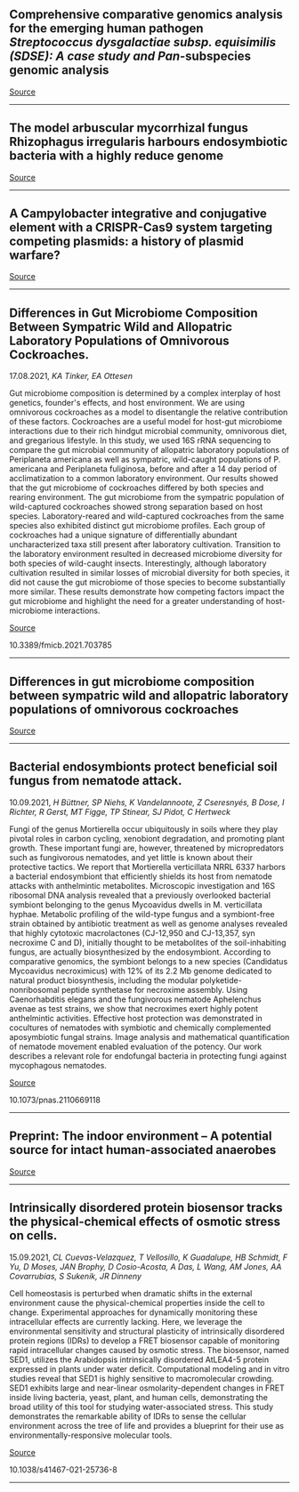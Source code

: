 ##  Comprehensive comparative genomics analysis for the emerging human pathogen<em> Streptococcus dysgalactiae subsp. equisimilis (SDSE): A case study and Pan</em>-subspecies genomic analysis

[Source](https://www.biorxiv.org/content/10.1101/2021.09.13.460118v1.abstract?%3Fcollection=)

---

## The model arbuscular mycorrhizal fungus Rhizophagus irregularis harbours endosymbiotic bacteria with a highly reduce genome

[Source](https://www.biorxiv.org/content/10.1101/2021.09.13.460061v1.abstract?%3Fcollection=)

---

## A Campylobacter integrative and conjugative element with a CRISPR-Cas9 system targeting competing plasmids: a history of plasmid warfare?

[Source](https://www.biorxiv.org/content/10.1101/2021.06.01.446523v2.abstract?%3Fcollection=)

---

## Differences in Gut Microbiome Composition Between Sympatric Wild and Allopatric Laboratory Populations of Omnivorous Cockroaches.
 17.08.2021, _KA Tinker, EA Ottesen_


Gut microbiome composition is determined by a complex interplay of host genetics, founder's effects, and host environment. We are using omnivorous cockroaches as a model to disentangle the relative contribution of these factors. Cockroaches are a useful model for host-gut microbiome interactions due to their rich hindgut microbial community, omnivorous diet, and gregarious lifestyle. In this study, we used 16S rRNA sequencing to compare the gut microbial community of allopatric laboratory populations of Periplaneta americana as well as sympatric, wild-caught populations of P. americana and Periplaneta fuliginosa, before and after a 14 day period of acclimatization to a common laboratory environment. Our results showed that the gut microbiome of cockroaches differed by both species and rearing environment. The gut microbiome from the sympatric population of wild-captured cockroaches showed strong separation based on host species. Laboratory-reared and wild-captured cockroaches from the same species also exhibited distinct gut microbiome profiles. Each group of cockroaches had a unique signature of differentially abundant uncharacterized taxa still present after laboratory cultivation. Transition to the laboratory environment resulted in decreased microbiome diversity for both species of wild-caught insects. Interestingly, although laboratory cultivation resulted in similar losses of microbial diversity for both species, it did not cause the gut microbiome of those species to become substantially more similar. These results demonstrate how competing factors impact the gut microbiome and highlight the need for a greater understanding of host-microbiome interactions.

[Source](https://www.frontiersin.org/articles/10.3389/fmicb.2021.703785/full)

10.3389/fmicb.2021.703785

---

## Differences in gut microbiome composition between sympatric wild and allopatric laboratory populations of omnivorous cockroaches

[Source](https://www.frontiersin.org/articles/10.3389/fmicb.2021.703785/full)

---

## Bacterial endosymbionts protect beneficial soil fungus from nematode attack.
 10.09.2021, _H Büttner, SP Niehs, K Vandelannoote, Z Cseresnyés, B Dose, I Richter, R Gerst, MT Figge, TP Stinear, SJ Pidot, C Hertweck_


Fungi of the genus Mortierella occur ubiquitously in soils where they play pivotal roles in carbon cycling, xenobiont degradation, and promoting plant growth. These important fungi are, however, threatened by micropredators such as fungivorous nematodes, and yet little is known about their protective tactics. We report that Mortierella verticillata NRRL 6337 harbors a bacterial endosymbiont that efficiently shields its host from nematode attacks with anthelmintic metabolites. Microscopic investigation and 16S ribosomal DNA analysis revealed that a previously overlooked bacterial symbiont belonging to the genus Mycoavidus dwells in M. verticillata hyphae. Metabolic profiling of the wild-type fungus and a symbiont-free strain obtained by antibiotic treatment as well as genome analyses revealed that highly cytotoxic macrolactones (CJ-12,950 and CJ-13,357, syn necroxime C and D), initially thought to be metabolites of the soil-inhabiting fungus, are actually biosynthesized by the endosymbiont. According to comparative genomics, the symbiont belongs to a new species (Candidatus Mycoavidus necroximicus) with 12% of its 2.2 Mb genome dedicated to natural product biosynthesis, including the modular polyketide-nonribosomal peptide synthetase for necroxime assembly. Using Caenorhabditis elegans and the fungivorous nematode Aphelenchus avenae as test strains, we show that necroximes exert highly potent anthelmintic activities. Effective host protection was demonstrated in cocultures of nematodes with symbiotic and chemically complemented aposymbiotic fungal strains. Image analysis and mathematical quantification of nematode movement enabled evaluation of the potency. Our work describes a relevant role for endofungal bacteria in protecting fungi against mycophagous nematodes.

[Source](https://www.pnas.org/content/118/37/e2110669118)

10.1073/pnas.2110669118

---

## Preprint: The indoor environment – A potential source for intact human-associated anaerobes

[Source](https://www.biorxiv.org/content/10.1101/2020.12.02.406132v3.abstract?%3Fcollection=)

---

## Intrinsically disordered protein biosensor tracks the physical-chemical effects of osmotic stress on cells.
 15.09.2021, _CL Cuevas-Velazquez, T Vellosillo, K Guadalupe, HB Schmidt, F Yu, D Moses, JAN Brophy, D Cosio-Acosta, A Das, L Wang, AM Jones, AA Covarrubias, S Sukenik, JR Dinneny_


Cell homeostasis is perturbed when dramatic shifts in the external environment cause the physical-chemical properties inside the cell to change. Experimental approaches for dynamically monitoring these intracellular effects are currently lacking. Here, we leverage the environmental sensitivity and structural plasticity of intrinsically disordered protein regions (IDRs) to develop a FRET biosensor capable of monitoring rapid intracellular changes caused by osmotic stress. The biosensor, named SED1, utilizes the Arabidopsis intrinsically disordered AtLEA4-5 protein expressed in plants under water deficit. Computational modeling and in vitro studies reveal that SED1 is highly sensitive to macromolecular crowding. SED1 exhibits large and near-linear osmolarity-dependent changes in FRET inside living bacteria, yeast, plant, and human cells, demonstrating the broad utility of this tool for studying water-associated stress. This study demonstrates the remarkable ability of IDRs to sense the cellular environment across the tree of life and provides a blueprint for their use as environmentally-responsive molecular tools.

[Source](https://www.nature.com/articles/s41467-021-25736-8)

10.1038/s41467-021-25736-8

---

